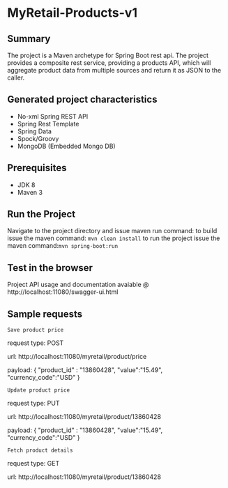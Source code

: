 MyRetail-Products-v1
======================================

Summary
-------
The project is a Maven archetype for Spring Boot rest api. The project provides a composite rest service,
providing a products API, which will aggregate product data from multiple sources and return it as JSON to the
caller.

Generated project characteristics
-------------------------
* No-xml Spring REST API
* Spring Rest Template
* Spring Data
* Spock/Groovy
* MongoDB (Embedded Mongo DB)

Prerequisites
-------------

- JDK 8
- Maven 3


Run the Project
-----------

Navigate to the project directory and issue maven run command: 
to build issue the maven command: ``mvn clean install`` 
to run the project issue the maven command:``mvn spring-boot:run``


Test in the browser
---------------

Project API usage and documentation avaiable @ http://localhost:11080/swagger-ui.html

Sample requests
---------------

``Save product price``

request type: POST

url: http://localhost:11080/myretail/product/price

payload:
{
"product_id" : "13860428",
"value":"15.49",
"currency_code":"USD"
}

``Update product price``

request type: PUT

url: http://localhost:11080/myretail/product/13860428

payload:
{
"product_id" : "13860428",
"value":"15.49",
"currency_code":"USD"
}

``Fetch product details``


request type: GET

url: http://localhost:11080/myretail/product/13860428
